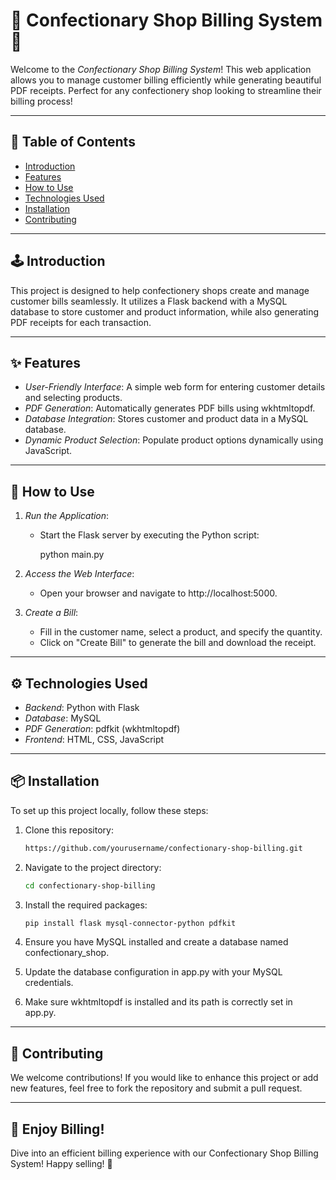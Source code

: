 # 🍰 Confectionary Shop Billing System 🍰

Welcome to the *Confectionary Shop Billing System*! This web application allows you to manage customer billing efficiently while generating beautiful PDF receipts. Perfect for any confectionery shop looking to streamline their billing process!

---

## 📜 Table of Contents

- [Introduction](#introduction)
- [Features](#features)
- [How to Use](#how-to-use)
- [Technologies Used](#technologies-used)
- [Installation](#installation)
- [Contributing](#contributing)

---

## 🕹 Introduction

This project is designed to help confectionery shops create and manage customer bills seamlessly. It utilizes a Flask backend with a MySQL database to store customer and product information, while also generating PDF receipts for each transaction.

---

## ✨ Features

- *User-Friendly Interface*: A simple web form for entering customer details and selecting products.
- *PDF Generation*: Automatically generates PDF bills using wkhtmltopdf.
- *Database Integration*: Stores customer and product data in a MySQL database.
- *Dynamic Product Selection*: Populate product options dynamically using JavaScript.

---

## 🤔 How to Use

1. *Run the Application*:
   - Start the Flask server by executing the Python script:
     
     python main.py
     
2. *Access the Web Interface*:
   - Open your browser and navigate to http://localhost:5000.

3. *Create a Bill*:
   - Fill in the customer name, select a product, and specify the quantity.
   - Click on "Create Bill" to generate the bill and download the receipt.

---

## ⚙ Technologies Used

- *Backend*: Python with Flask
- *Database*: MySQL
- *PDF Generation*: pdfkit (wkhtmltopdf)
- *Frontend*: HTML, CSS, JavaScript

---

## 📦 Installation

To set up this project locally, follow these steps:

1. Clone this repository:
   ```bash
   https://github.com/yourusername/confectionary-shop-billing.git

3. Navigate to the project directory:
    ```bash
   cd confectionary-shop-billing

4. Install the required packages:
     ```bash
   pip install flask mysql-connector-python pdfkit

5. Ensure you have MySQL installed and create a database named confectionary_shop.

6. Update the database configuration in app.py with your MySQL credentials.

7. Make sure wkhtmltopdf is installed and its path is correctly set in app.py.

---

## 🤝 Contributing

We welcome contributions! If you would like to enhance this project or add new features, feel free to fork the repository and submit a pull request.

---

## 🎉 Enjoy Billing!

Dive into an efficient billing experience with our Confectionary Shop Billing System! Happy selling! 🥳
   
